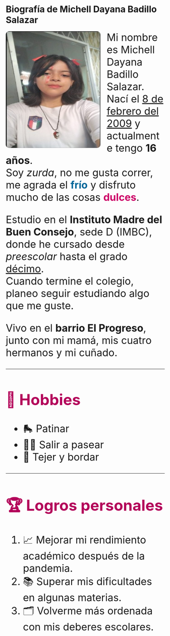 <HTML>
<head>
  <title>Biografía de Michell Dayana</title>
</head>
<body>

  <h1><b>Biografía de Michell Dayana Badillo Salazar</b></h1>

  <img src="FOTOMICHELL.jpg" style="float: left; width: 300px;height: 370px; border-radius: 10px; margin-right: 20px;" >

  <font size="6"><p>Mi nombre es Michell Dayana Badillo Salazar.<br>
    Nací el <u>8 de febrero del 2009</u> y actualmente tengo <b>16 años</b>.<br>
    Soy <i>zurda</i>, no me gusta correr, me agrada el <font color="#006699"><b>frío</b></font> y disfruto mucho de las cosas <font color="#cc0066"><b>dulces</b></font>.</p>

  <p>Estudio en el <b>Instituto Madre del Buen Consejo</b>, sede D (IMBC), donde he cursado desde <i>preescolar</i> hasta el grado <u>décimo</u>.<br>
    Cuando termine el colegio, planeo seguir estudiando algo que me guste.</p>

  <p>Vivo en el <b>barrio El Progreso</b>, junto con mi mamá, mis cuatro hermanos y mi cuñado.</p>

  <hr>

  <h2><font color="#b30059">🎨 Hobbies</font></h2>
  <ul>
    <li>🛼 Patinar</li>
    <li>🚶‍♀️ Salir a pasear</li>
    <li>🧵 Tejer y bordar</li>
  </ul>

  <hr>

  <h2> <font color="#b30059">🏆 Logros personales</font></h2>
  <ol>
    <li>📈 Mejorar mi rendimiento académico después de la pandemia.</li>
    <li>📚 Superar mis dificultades en algunas materias.</li>
    <li>🗂️ Volverme más ordenada con mis deberes escolares.</li>
  </ol>
    </font>
</body>
</html>
